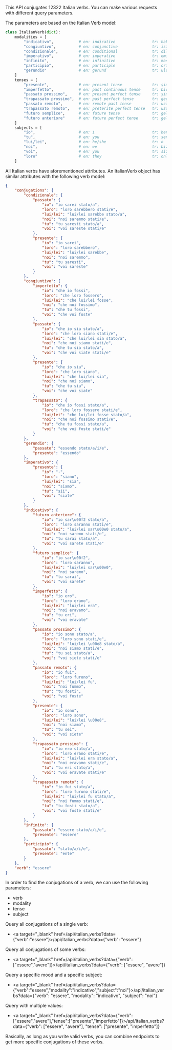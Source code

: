 This API conjugates 12322 Italian verbs. You can make various requests with different query parameters.

The parameters are based on the Italian Verb model:

```python
class ItalianVerb(dict):
    modalities = [
        "indicativo",           # en: indicative                tr: haber/bildirme kipi
        "congiuntivo",          # en: conjunctive               tr: istek kipi
        "condizionale",         # en: conditional               tr: dilek-şart kipi
        "imperativo",           # en: imperative                tr: emir kipi
        "infinito",             # en: infinitive                tr: mastar
        "participio",           # en: participle                tr: ortaç (sıfat fiil)
        "gerundio"              # en: gerund                    tr: ulaç (bağ fiil)
    ]
    tenses = [
        "presente",             # en: present tense             tr: şimdiki zaman/geniş zaman
        "imperfetto",           # en: past continuous tense     tr: bir süreliğine devam etmiş geçmiş zaman
        "passato prossimo",     # en: present perfect tense     tr: şimdi ile bağlantılı geçmiş zaman
        "trapassato prossimo",  # en: past perfect tense        tr: geçmiş ile bağlantılı geçmiş zaman
        "passato remoto",       # en: remote past tense         tr: uzak geçmiş zaman
        "trapassato remoto",    # en: preterite perfect tense   tr: uzak geçmiş zaman öncesi
        "futuro semplice",      # en: future tense              tr: gelecek zaman
        "futuro anteriore"      # en: future perfect tense      tr: gelecek zaman öncesi
    ]
    subjects = [
        "io",                   # en: i                         tr: ben
        "tu",                   # en: you                       tr: sen
        "lui/lei",              # en: he/she                    tr: o
        "noi",                  # en: we                        tr: biz
        "voi",                  # en: you                       tr: siz
        "loro"                  # en: they                      tr: onlar
    ]
```

All Italian verbs have aforementioned attributes. An ItalianVerb object has similar attributes with the following verb model:

```json
{
    "conjugations": {
        "condizionale": {
            "passato": {
                "io": "io sarei stato/a",
                "loro": "loro sarebbero stati/e",
                "lui/lei": "lui/lei sarebbe stato/a",
                "noi": "noi saremmo stati/e",
                "tu": "tu saresti stato/a",
                "voi": "voi sareste stati/e"
            },
            "presente": {
                "io": "io sarei",
                "loro": "loro sarebbero",
                "lui/lei": "lui/lei sarebbe",
                "noi": "noi saremmo",
                "tu": "tu saresti",
                "voi": "voi sareste"
            }
        },
        "congiuntivo": {
            "imperfetto": {
                "io": "che io fossi",
                "loro": "che loro fossero",
                "lui/lei": "che lui/lei fosse",
                "noi": "che noi fossimo",
                "tu": "che tu fossi",
                "voi": "che voi foste"
            },
            "passato": {
                "io": "che io sia stato/a",
                "loro": "che loro siano stati/e",
                "lui/lei": "che lui/lei sia stato/a",
                "noi": "che noi siamo stati/e",
                "tu": "che tu sia stato/a",
                "voi": "che voi siate stati/e"
            },
            "presente": {
                "io": "che io sia",
                "loro": "che loro siano",
                "lui/lei": "che lui/lei sia",
                "noi": "che noi siamo",
                "tu": "che tu sia",
                "voi": "che voi siate"
            },
            "trapassato": {
                "io": "che io fossi stato/a",
                "loro": "che loro fossero stati/e",
                "lui/lei": "che lui/lei fosse stato/a",
                "noi": "che noi fossimo stati/e",
                "tu": "che tu fossi stato/a",
                "voi": "che voi foste stati/e"
            }
        },
        "gerundio": {
            "passato": "essendo stato/a/i/e",
            "presente": "essendo"
        },
        "imperativo": {
            "presente": {
                "io": "-",
                "loro": "siano",
                "lui/lei": "sia",
                "noi": "siamo",
                "tu": "sii",
                "voi": "siate"
            }
        },
        "indicativo": {
            "futuro anteriore": {
                "io": "io sar\u00f2 stato/a",
                "loro": "loro saranno stati/e",
                "lui/lei": "lui/lei sar\u00e0 stato/a",
                "noi": "noi saremo stati/e",
                "tu": "tu sarai stato/a",
                "voi": "voi sarete stati/e"
            },
            "futuro semplice": {
                "io": "io sar\u00f2",
                "loro": "loro saranno",
                "lui/lei": "lui/lei sar\u00e0",
                "noi": "noi saremo",
                "tu": "tu sarai",
                "voi": "voi sarete"
            },
            "imperfetto": {
                "io": "io ero",
                "loro": "loro erano",
                "lui/lei": "lui/lei era",
                "noi": "noi eravamo",
                "tu": "tu eri",
                "voi": "voi eravate"
            },
            "passato prossimo": {
                "io": "io sono stato/a",
                "loro": "loro sono stati/e",
                "lui/lei": "lui/lei \u00e8 stato/a",
                "noi": "noi siamo stati/e",
                "tu": "tu sei stato/a",
                "voi": "voi siete stati/e"
            },
            "passato remoto": {
                "io": "io fui",
                "loro": "loro furono",
                "lui/lei": "lui/lei fu",
                "noi": "noi fummo",
                "tu": "tu fosti",
                "voi": "voi foste"
            },
            "presente": {
                "io": "io sono",
                "loro": "loro sono",
                "lui/lei": "lui/lei \u00e8",
                "noi": "noi siamo",
                "tu": "tu sei",
                "voi": "voi siete"
            },
            "trapassato prossimo": {
                "io": "io ero stato/a",
                "loro": "loro erano stati/e",
                "lui/lei": "lui/lei era stato/a",
                "noi": "noi eravamo stati/e",
                "tu": "tu eri stato/a",
                "voi": "voi eravate stati/e"
            },
            "trapassato remoto": {
                "io": "io fui stato/a",
                "loro": "loro furono stati/e",
                "lui/lei": "lui/lei fu stato/a",
                "noi": "noi fummo stati/e",
                "tu": "tu fosti stato/a",
                "voi": "voi foste stati/e"
            }
        },
        "infinito": {
            "passato": "essere stato/a/i/e",
            "presente": "essere"
        },
        "participio": {
            "passato": "stato/a/i/e",
            "presente": "ente"
        }
    },
    "verb": "essere"
}
```

In order to find the conjugations of a verb, we can use the following parameters:

- verb
- modality
- tense
- subject

Query all conjugations of a single verb:

- <a target="_blank" href=/api/italian_verbs?data={"verb":"essere"}>/api/italian_verbs?data={"verb": "essere"}</a>

Query all conjugations of some verbs:

- <a target="_blank" href=/api/italian_verbs?data={"verb":["essere","avere"]}>/api/italian_verbs?data={"verb": ["essere", "avere"]}</a>

Query a specific mood and a specific subject:

- <a target="_blank" href=/api/italian_verbs?data={"verb":"essere","modality":"indicativo","subject":"noi"}>/api/italian_verbs?data={"verb": "essere", "modality": "indicativo", "subject": "noi"}</a>

Query with multiple values:

- <a target="_blank" href=/api/italian_verbs?data={"verb":["essere","avere"],"tense":["presente","imperfetto"]}>/api/italian_verbs?data={"verb": ["essere", "avere"], "tense": ["presente", "imperfetto"]}</a>

Basically, as long as you write valid verbs, you can combine endpoints to get more specific conjugations of these verbs.